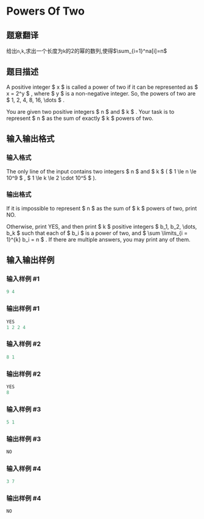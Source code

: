 # Powers Of Two

## 题意翻译

给出`n`,`k`,求出一个长度为`k`的2的幂的数列,使得$\sum_{i=1}^na[i]=n$

## 题目描述

A positive integer $ x $ is called a power of two if it can be represented as $ x = 2^y $ , where $ y $ is a non-negative integer. So, the powers of two are $ 1, 2, 4, 8, 16, \dots $ .

You are given two positive integers $ n $ and $ k $ . Your task is to represent $ n $ as the sum of exactly $ k $ powers of two.

## 输入输出格式

### 输入格式

The only line of the input contains two integers $ n $ and $ k $ ( $ 1 \le n \le 10^9 $ , $ 1 \le k \le 2 \cdot 10^5 $ ).

### 输出格式

If it is impossible to represent $ n $ as the sum of $ k $ powers of two, print NO.

Otherwise, print YES, and then print $ k $ positive integers $ b_1, b_2, \dots, b_k $ such that each of $ b_i $ is a power of two, and $ \sum \limits_{i = 1}^{k} b_i = n $ . If there are multiple answers, you may print any of them.

## 输入输出样例

### 输入样例 #1

```cpp
9 4

```
### 输出样例 #1

```cpp
YES
1 2 2 4 

```
### 输入样例 #2

```cpp
8 1

```
### 输出样例 #2

```cpp
YES
8 

```
### 输入样例 #3

```cpp
5 1

```
### 输出样例 #3

```cpp
NO

```
### 输入样例 #4

```cpp
3 7

```
### 输出样例 #4

```cpp
NO

```
